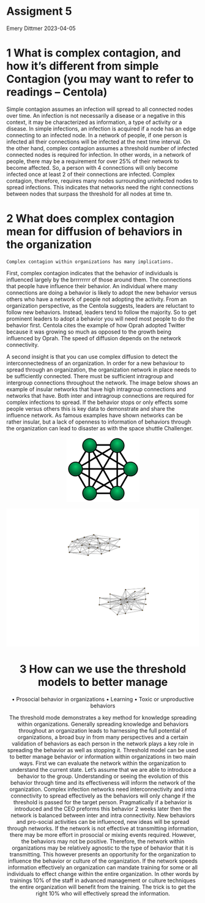 Assigment 5
================
Emery Dittmer
2023-04-05

# 1 What is complex contagion, and how it’s different from simple Contagion (you may want to refer to readings – Centola)

Simple contagion assumes an infection will spread to all connected nodes
over time. An infection is not necessarily a disease or a negative in
this context, it may be characterized as information, a type of activity
or a disease. In simple infections, an infection is acquired if a node
has an edge connecting to an infected node. In a network of people, if
one person is infected all their connections will be infected at the
next time interval. On the other hand, complex contagion assumes a
threshold number of infected connected nodes is required for infection.
In other words, in a network of people, there may be a requirement for
over 25% of their network to become affected. So, a person with 4
connections will only become infected once at least 2 of their
connections are infected. Complex contagion, therefore, requires many
nodes surrounding uninfected nodes to spread infections. This indicates
that networks need the right connections between nodes that surpass the
threshold for all nodes at time tn.

# 2 What does complex contagion mean for diffusion of behaviors in the organization

    Complex contagion within organizations has many implications. 

First, complex contagion indicates that the behavior of individuals is
influenced largely by the brrrrrrrr of those around them. The
connections that people have influence their behavior. An individual
where many connections are doing a behavior is likely to adopt the new
behavior versus others who have a network of people not adopting the
activity. From an organization perspective, as the Centola suggests,
leaders are reluctant to follow new behaviors. Instead, leaders tend to
follow the majority. So to get prominent leaders to adopt a behavior you
will need most people to do the behavior first. Centola cites the
example of how Oprah adopted Twitter because it was growing so much as
opposed to the growth being influenced by Oprah. The speed of diffusion
depends on the network connectivity.

A second insight is that you can use complex diffusion to detect the
interconnectedness of an organization. In order for a new behaviour to
spread through an organization, the organization network in place needs
to be sufficiently connected. There must be sufficient intragroup and
intergroup connections throughout the network. The image below shows an
example of insular networks that have high intragroup connections and
networks that have. Both inter and intragroup connections are required
for complex infections to spread. If the behavior stops or only effects
some people versus others this is key data to demonstrate and share the
influence network. As famous examples have shown networks can be rather
insular, but a lack of openness to information of behaviors through the
organization can lead to disaster as with the space shuttle Challenger.

<center>

![Bus Network Illustartion.](Fully-connected_mesh_network.png)

<center>

![Bus Network Illustartion.](unnamed-chunk-152-1.png)

# 3 How can we use the threshold models to better manage

• Prosocial behavior in organizations • Learning • Toxic or unproductive
behaviors

The threshold mode demonstrates a key method for knowledge spreading
within organizations. Generally spreading knowledge and behaviors
throughout an organization leads to harnessing the full potential of
organizations, a broad buy in from many perspectives and a certain
validation of behaviors as each person in the network plays a key role
in spreading the behavior as well as stopping it. Threshold model can be
used to better manage behavior or information within organizations in
two main ways. First we can evaluate the network within the organization
to understand the current state. Let’s assume that we are able to
introduce a behavior to the group. Understanding or seeing the evolution
of this behavior through time and its effectiveness will inform the
network of the organization. Complex infection networks need
interconnectivity and intra connectivity to spread effectively as the
behaviors will only change if the threshold is passed for the target
person. Pragmatically if a behavior is introduced and the CEO preforms
this behavior 2 weeks later then the network is balanced between inter
and intra connectivity. New behaviors and pro-social activities can be
influenced, new ideas will be spread through networks. If the network is
not effective at transmitting information, there may be more effort in
prosocial or mixing events required. However, the behaviors may not be
positive. Therefore, the network within organizations may be relatively
agnostic to the type of behavior that it is transmitting. This however
presents an opportunity for the organization to influence the behavior
or culture of the organization. If the network speeds information
effectively an organization can mandate training for some or all
individuals to effect change within the entire organization. In other
words by trainings 10% of the staff in advanced management or culture
techniques the entire organization will benefit from the training. The
trick is to get the right 10% who will effectively spread the
information.
